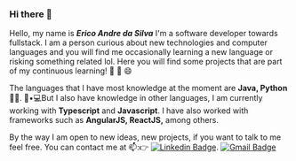 ### Hi there 👋

Hello, my name is ***Erico Andre da Silva*** 
I'm a software developer towards fullstack. I am a person curious about new technologies and computer languages and you will find me occasionally learning a new language or risking something related lol. Here you will find some projects that are part of my continuous learning! :blue_book: :book: 😄

The languages that I have most knowledge at the moment are **Java, Python** 👨‍💻.  👩•💻But I also have knowledge in other languages, I am currently working with **Typescript** and **Javascript**. I have also worked with frameworks such as **AngularJS, ReactJS,** among others.

By the way I am open to new ideas, new projects, if you want to talk to me feel free. You can contact me at 📫::point_right: [![Linkedin Badge](https://img.shields.io/badge/-Erico_Andre-blue?style=flat-square&logo=Linkedin&logoColor=white&link=https://www.linkedin.com/in/erico-andre-12412196/)](https://www.linkedin.com/in/erico-andre-12412196). [![Gmail Badge](https://img.shields.io/badge/-ericoandresilva@gmail.com-c14438?style=flat-square&logo=Gmail&logoColor=white&link=mailto:ericoandresilva@gmail.com)](mailto:ericoandresilva@gmail.com)


<!--
**ericoandre/ericoandre** is a ✨ _special_ ✨ repository because its `README.md` (this file) appears on your GitHub profile.
Here are some ideas to get you started:
- 🔭 I’m currently working on ...
- 🌱 I’m currently learning ...
- 👯 I’m looking to collaborate on ...
- 🤔 I’m looking for help with ...
- 💬 Ask me about ...
- 📫 How to reach me: ...
- 😄 Pronouns: ...
- ⚡ Fun fact: ...
-->
